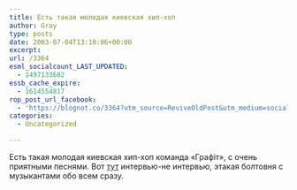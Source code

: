 ```yaml
---
title: Есть такая молодая киевская хип-хоп
author: Gray
type: posts
date: 2003-07-04T13:10:06+00:00
excerpt:
url: /3364
esml_socialcount_LAST_UPDATED:
  - 1497133682
essb_cache_expire:
  - 1614554817
rop_post_url_facebook:
  - 'https://blognot.co/3364?utm_source=ReviveOldPost&utm_medium=social&utm_campaign=ReviveOldPost'
categories:
  - Uncategorized

---
```








Есть такая молодая киевская хип-хоп команда &#171;Графiт&#187;, с очень приятными песнями. Вот <a href="http://aleks.com.ua/archives/000099.html" target="_blank">тут</a> интервью-не интервью, этакая болтовня с музыкантами обо всем сразу.